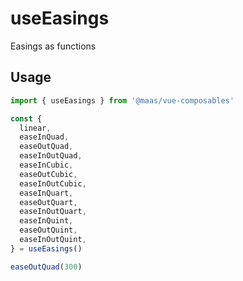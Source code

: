 # useEasings

Easings as functions

## Usage

```ts
import { useEasings } from '@maas/vue-composables'

const {
  linear,
  easeInQuad,
  easeOutQuad,
  easeInOutQuad,
  easeInCubic,
  easeOutCubic,
  easeInOutCubic,
  easeInQuart,
  easeOutQuart,
  easeInOutQuart,
  easeInQuint,
  easeOutQuint,
  easeInOutQuint,
} = useEasings()

easeOutQuad(300)
```
